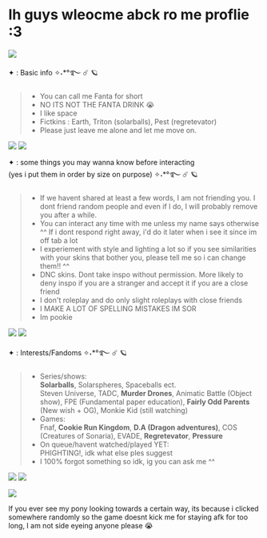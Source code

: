# Ih guys wleocme abck ro me proflie :3                            
![](https://qph.cf2.quoracdn.net/main-qimg-a02e082d466824103e9a2d41919896e2) 

✦ : Basic info ✧˖*°࿐ :comet: :ringed_planet: 
>- You can call me Fanta for short
>- NO ITS NOT THE FANTA DRINK :sob: 
>- I like space
>- Fictkins : Earth, Triton (solarballs), Pest (regretevator)
>- Please just leave me alone and let me move on.

![](https://qph.cf2.quoracdn.net/main-qimg-1a925f56658186962769a6ba404f0fcd) ![](https://qph.cf2.quoracdn.net/main-qimg-1a925f56658186962769a6ba404f0fcd)                  

✦ : some things you may wanna know before interacting    
(yes i put them in order by size on purpose) ✧˖*°࿐ :comet: :ringed_planet:                      

>- If we havent shared at least a few words, I am not friending you. I dont friend random people and even if I do, I will probably remove you after a while.  
>- You can interact any time with me unless my name says otherwise ^^ If i dont respond right away, i'd do it later when i see it since im off tab a lot  
>- I experiement with style and lighting a lot so if you see similarities with your skins that bother you, please tell me so i can change them!! ^^ 
>- DNC skins. Dont take inspo without permission. More likely to deny inspo if you are a stranger and accept it if you are a close friend
>- I don't roleplay and do only slight roleplays with close friends
>- I MAKE A LOT OF SPELLING MISTAKES IM SOR
>- Im pookie 

![](https://qph.cf2.quoracdn.net/main-qimg-1a925f56658186962769a6ba404f0fcd) ![](https://qph.cf2.quoracdn.net/main-qimg-1a925f56658186962769a6ba404f0fcd)


✦ : Interests/Fandoms ✧˖*°࿐ :comet: :ringed_planet:

>- Series/shows:                                         
>**Solarballs**, Solarspheres, Spaceballs ect.                      
>Steven Universe, TADC, **Murder Drones**, Animatic Battle (Object show), FPE (Fundamental paper education), **Fairly Odd Parents** (New wish + OG), Monkie Kid (still watching)
>- Games:                   
>Fnaf, **Cookie Run Kingdom**, **D.A (Dragon adventures)**, COS (Creatures of Sonaria), EVADE, **Regretevator**, **Pressure**
>- On queue/havent watched/played YET:                
PHIGHTING!, idk what else ples suggest
>- I 100% forgot something so idk, ig you can ask me ^^

![](https://qph.cf2.quoracdn.net/main-qimg-1a925f56658186962769a6ba404f0fcd) ![](https://qph.cf2.quoracdn.net/main-qimg-1a925f56658186962769a6ba404f0fcd)  


![](https://qph.cf2.quoracdn.net/main-qimg-a02e082d466824103e9a2d41919896e2)

If you ever see my pony looking towards a certain way, its because i clicked somewhere randomly so the game doesnt kick me for staying afk for too long, I am not side eyeing anyone please :sob:
